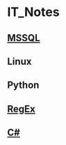# IT_Notes
## [MSSQL](./MSSQL/MSSQL.md)  
## Linux  
## Python  
## [RegEx](./RegEx/RegEx.md)  
## [C#](./CSharp/CSharp.md)  

